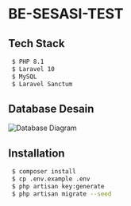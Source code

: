 # BE-SESASI-TEST



## Tech Stack
```bash
 $ PHP 8.1
 $ Laravel 10
 $ MySQL
 $ Laravel Sanctum
```

## Database Desain
![Database Diagram](https://dbdiagram.io/embed/653a8871ffbf5169f0875e89)


## Installation
```bash
 $ composer install
 $ cp .env.example .env
 $ php artisan key:generate
 $ php artisan migrate --seed
```



